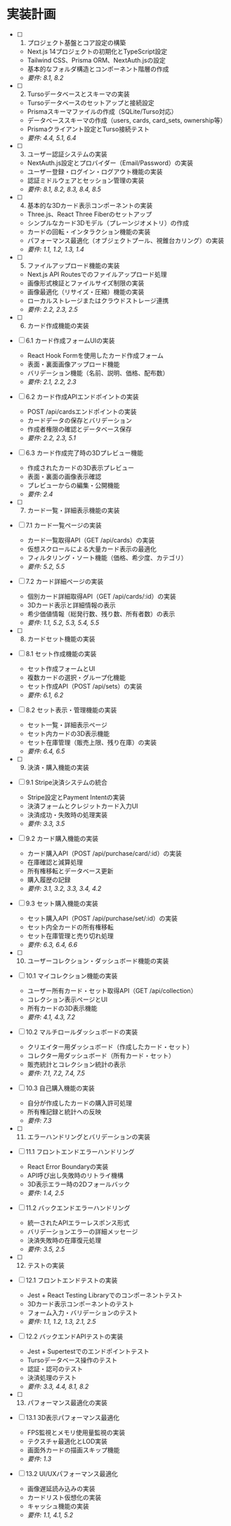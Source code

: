 # 実装計画

- [ ] 1. プロジェクト基盤とコア設定の構築
  - Next.js 14プロジェクトの初期化とTypeScript設定
  - Tailwind CSS、Prisma ORM、NextAuth.jsの設定
  - 基本的なフォルダ構造とコンポーネント階層の作成
  - _要件: 8.1, 8.2_

- [ ] 2. Tursoデータベースとスキーマの実装
  - Tursoデータベースのセットアップと接続設定
  - Prismaスキーマファイルの作成（SQLite/Turso対応）
  - データベーススキーマの作成（users, cards, card_sets, ownership等）
  - Prismaクライアント設定とTurso接続テスト
  - _要件: 4.4, 5.1, 6.4_

- [ ] 3. ユーザー認証システムの実装
  - NextAuth.js設定とプロバイダー（Email/Password）の実装
  - ユーザー登録・ログイン・ログアウト機能の実装
  - 認証ミドルウェアとセッション管理の実装
  - _要件: 8.1, 8.2, 8.3, 8.4, 8.5_

- [ ] 4. 基本的な3Dカード表示コンポーネントの実装
  - Three.js、React Three Fiberのセットアップ
  - シンプルなカード3Dモデル（プレーンジオメトリ）の作成
  - カードの回転・インタラクション機能の実装
  - パフォーマンス最適化（オブジェクトプール、視錐台カリング）の実装
  - _要件: 1.1, 1.2, 1.3, 1.4_

- [ ] 5. ファイルアップロード機能の実装
  - Next.js API Routesでのファイルアップロード処理
  - 画像形式検証とファイルサイズ制限の実装
  - 画像最適化（リサイズ・圧縮）機能の実装
  - ローカルストレージまたはクラウドストレージ連携
  - _要件: 2.2, 2.3, 2.5_

- [ ] 6. カード作成機能の実装
- [ ] 6.1 カード作成フォームUIの実装
  - React Hook Formを使用したカード作成フォーム
  - 表面・裏面画像アップロード機能
  - バリデーション機能（名前、説明、価格、配布数）
  - _要件: 2.1, 2.2, 2.3_

- [ ] 6.2 カード作成APIエンドポイントの実装
  - POST /api/cardsエンドポイントの実装
  - カードデータの保存とバリデーション
  - 作成者権限の確認とデータベース保存
  - _要件: 2.2, 2.3, 5.1_

- [ ] 6.3 カード作成完了時の3Dプレビュー機能
  - 作成されたカードの3D表示プレビュー
  - 表面・裏面の画像表示確認
  - プレビューからの編集・公開機能
  - _要件: 2.4_

- [ ] 7. カード一覧・詳細表示機能の実装
- [ ] 7.1 カード一覧ページの実装
  - カード一覧取得API（GET /api/cards）の実装
  - 仮想スクロールによる大量カード表示の最適化
  - フィルタリング・ソート機能（価格、希少度、カテゴリ）
  - _要件: 5.2, 5.5_

- [ ] 7.2 カード詳細ページの実装
  - 個別カード詳細取得API（GET /api/cards/:id）の実装
  - 3Dカード表示と詳細情報の表示
  - 希少価値情報（総発行数、残り数、所有者数）の表示
  - _要件: 1.1, 5.2, 5.3, 5.4, 5.5_

- [ ] 8. カードセット機能の実装
- [ ] 8.1 セット作成機能の実装
  - セット作成フォームとUI
  - 複数カードの選択・グループ化機能
  - セット作成API（POST /api/sets）の実装
  - _要件: 6.1, 6.2_

- [ ] 8.2 セット表示・管理機能の実装
  - セット一覧・詳細表示ページ
  - セット内カードの3D表示機能
  - セット在庫管理（販売上限、残り在庫）の実装
  - _要件: 6.4, 6.5_

- [ ] 9. 決済・購入機能の実装
- [ ] 9.1 Stripe決済システムの統合
  - Stripe設定とPayment Intentの実装
  - 決済フォームとクレジットカード入力UI
  - 決済成功・失敗時の処理実装
  - _要件: 3.3, 3.5_

- [ ] 9.2 カード購入機能の実装
  - カード購入API（POST /api/purchase/card/:id）の実装
  - 在庫確認と減算処理
  - 所有権移転とデータベース更新
  - 購入履歴の記録
  - _要件: 3.1, 3.2, 3.3, 3.4, 4.2_

- [ ] 9.3 セット購入機能の実装
  - セット購入API（POST /api/purchase/set/:id）の実装
  - セット内全カードの所有権移転
  - セット在庫管理と売り切れ処理
  - _要件: 6.3, 6.4, 6.6_

- [ ] 10. ユーザーコレクション・ダッシュボード機能の実装
- [ ] 10.1 マイコレクション機能の実装
  - ユーザー所有カード・セット取得API（GET /api/collection）
  - コレクション表示ページとUI
  - 所有カードの3D表示機能
  - _要件: 4.1, 4.3, 7.2_

- [ ] 10.2 マルチロールダッシュボードの実装
  - クリエイター用ダッシュボード（作成したカード・セット）
  - コレクター用ダッシュボード（所有カード・セット）
  - 販売統計とコレクション統計の表示
  - _要件: 7.1, 7.2, 7.4, 7.5_

- [ ] 10.3 自己購入機能の実装
  - 自分が作成したカードの購入許可処理
  - 所有権記録と統計への反映
  - _要件: 7.3_

- [ ] 11. エラーハンドリングとバリデーションの実装
- [ ] 11.1 フロントエンドエラーハンドリング
  - React Error Boundaryの実装
  - API呼び出し失敗時のリトライ機構
  - 3D表示エラー時の2Dフォールバック
  - _要件: 1.4, 2.5_

- [ ] 11.2 バックエンドエラーハンドリング
  - 統一されたAPIエラーレスポンス形式
  - バリデーションエラーの詳細メッセージ
  - 決済失敗時の在庫復元処理
  - _要件: 3.5, 2.5_

- [ ] 12. テストの実装
- [ ] 12.1 フロントエンドテストの実装
  - Jest + React Testing Libraryでのコンポーネントテスト
  - 3Dカード表示コンポーネントのテスト
  - フォーム入力・バリデーションのテスト
  - _要件: 1.1, 1.2, 1.3, 2.1, 2.5_

- [ ] 12.2 バックエンドAPIテストの実装
  - Jest + Supertestでのエンドポイントテスト
  - Tursoデータベース操作のテスト
  - 認証・認可のテスト
  - 決済処理のテスト
  - _要件: 3.3, 4.4, 8.1, 8.2_

- [ ] 13. パフォーマンス最適化の実装
- [ ] 13.1 3D表示パフォーマンス最適化
  - FPS監視とメモリ使用量監視の実装
  - テクスチャ最適化とLOD実装
  - 画面外カードの描画スキップ機能
  - _要件: 1.3_

- [ ] 13.2 UI/UXパフォーマンス最適化
  - 画像遅延読み込みの実装
  - カードリスト仮想化の実装
  - キャッシュ機能の実装
  - _要件: 1.1, 4.1, 5.2_